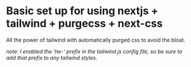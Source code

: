 # Basic set up for using nextjs + tailwind + purgecss + next-css

All the power of tailwind with automatically purged css to avoid the bloat.

_note: I enabled the 'tw-' prefix in the tailwind.js config file, so be sure to add that prefix to any tailwind styles._
